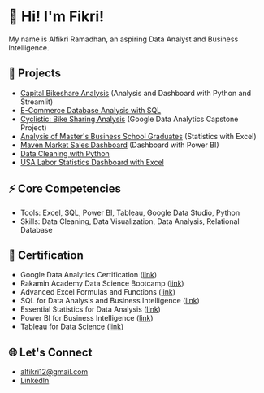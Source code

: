 # 🚀 Hi! I'm Fikri!

My name is Alfikri Ramadhan, an aspiring Data Analyst and Business Intelligence.

## 🏢 Projects

- [Capital Bikeshare Analysis](https://github.com/fikrionii/Dicoding-Bike-Sharing/tree/main) (Analysis and Dashboard with Python and Streamlit)
- [E-Commerce Database Analysis with SQL](https://github.com/fikrionii/eCommerce-Database-Analysis-with-SQL)
- [Cyclistic: Bike Sharing Analysis](https://github.com/fikrionii/Cyclistic-Bike-Sharing-Analysis) (Google Data Analytics Capstone Project)
- [Analysis of Master's Business School Graduates](https://github.com/fikrionii/Analysis-of-Master-s-Business-School-Graduates-Statistics-with-Excel-) (Statistics with Excel)
- [Maven Market Sales Dashboard](https://github.com/fikrionii/Maven-Market-Sales-Dashboard) (Dashboard with Power BI)
- [Data Cleaning with Python](https://github.com/fikrionii/Data-Cleaning-U.S-Census-Data)
- [USA Labor Statistics Dashboard with Excel](https://github.com/fikrionii/USA-Labor-Statistics-Dashboard)

## ⚡ Core Competencies
- Tools: Excel, SQL, Power BI, Tableau, Google Data Studio, Python
- Skills: Data Cleaning, Data Visualization, Data Analysis, Relational Database

## 📑 Certification

- Google Data Analytics Certification ([link](https://www.coursera.org/account/accomplishments/professional-cert/V8RWUXZ28ZFW))
- Rakamin Academy Data Science Bootcamp ([link](https://drive.google.com/file/d/1YiQMr5Ihxi7luV9BSAZnQakYqbHLgUj2/view?usp=sharing))
- Advanced Excel Formulas and Functions ([link](https://www.udemy.com/certificate/UC-9deae531-f379-4584-8e4d-fd59019b5da5/))
- SQL for Data Analysis and Business Intelligence ([link](https://www.udemy.com/certificate/UC-d98645aa-7ea0-4f6f-b6e6-5b3b6cde0086/))
- Essential Statistics for Data Analysis ([link](https://www.udemy.com/certificate/UC-1da416c5-79ee-42a6-aa7c-21230ae0647d/))
- Power BI for Business Intelligence ([link](https://www.udemy.com/certificate/UC-30dac21a-04e3-4369-b261-41fcfa33c6e3/))
- Tableau for Data Science ([link](https://www.udemy.com/certificate/UC-597c6437-1d29-4ae4-9054-d02f1d558e20/))

## 🌐 Let's Connect

  - alfikri12@gmail.com
  - [LinkedIn](https://www.linkedin.com/in/alfikri-ramadhan/)

<!---
fikrionii/fikrionii is a ✨ special ✨ repository because its `README.md` (this file) appears on your GitHub profile.
You can click the Preview link to take a look at your changes.
--->

